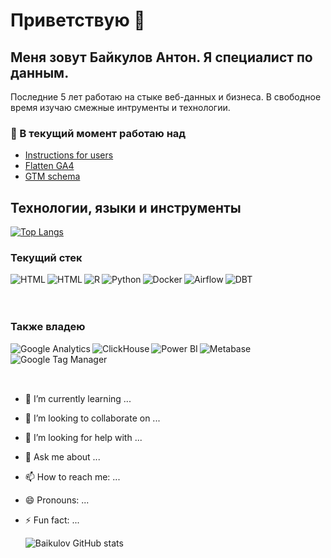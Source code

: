 # Приветствую 👋

## Меня зовут Байкулов Антон. Я специалист по данным.

Последние 5 лет работаю на стыке веб-данных и бизнеса. В свободное время изучаю смежные интрументы и технологии.

### 🔭 В текущий момент работаю над
- [Instructions for users](https://github.com/baikulov/instructions/blob/master/Readme.md)
- [Flatten GA4](https://github.com/baikulov/instructions/blob/master/Readme.md)
- [GTM schema](https://github.com/baikulov/instructions/blob/master/Readme.md)

## Технологии, языки и инструменты
[![Top Langs](https://github-readme-stats.vercel.app/api/top-langs/?username=baikulov&layout=compact&theme=radical)](https://github.com/baikulov/github-readme-stats)

### Текущий стек
<img align="left" alt="HTML" title="HTML" src="https://img.shields.io/badge/HTML-151719?style=for-the-badge&logo=html5" />
<img align="left" alt="HTML" title="HTML" src="https://img.shields.io/badge/CSS-151719?style=for-the-badge&logo=css3" />
<img align="left" alt="R" title="R" src="https://img.shields.io/badge/R-151719?style=for-the-badge&logo=R" />
<img align="left" alt="Python" title="Python" src="https://img.shields.io/badge/Python-151719?style=for-the-badge&logo=python" />
<img align="left" alt="Docker" title="Docker" src="https://img.shields.io/badge/Docker-151719?style=for-the-badge&logo=docker" />
<img align="left" alt="Airflow" title="Airflow" src="https://img.shields.io/badge/Airflow-151719?style=for-the-badge&logo=Apache Airflow" />
<img align="left" alt="DBT" title="DBT" src="https://img.shields.io/badge/dbt-151719?style=for-the-badge&logo=dbt" />


<br/>
<br/>
<br/>

### Также владею
<img align="left" alt="Google Analytics" title="Google Analytics" src="https://img.shields.io/badge/Google_Analytics-151719?style=for-the-badge&logo=GoogleAnalytics" />
<img align="left" alt="ClickHouse" title="ClickHouse" src="https://img.shields.io/badge/ClickHouse-151719?style=for-the-badge&logo=ClickHouse" />
<img align="left" alt="Power BI" title="Power BI" src="https://img.shields.io/badge/Power_BI-151719?style=for-the-badge&logo=PowerBI" />
<img align="left" alt="Metabase" title="Metabase" src="https://img.shields.io/badge/Metabase-151719?style=for-the-badge&logo=Metabase" />
<img align="left" alt="Google Tag Manager" title="Google Tag Manager" src="https://img.shields.io/badge/Google_Tag_Manager-151719?style=for-the-badge&logo=GoogleTagManager" />

<br/>
<br/>
<br/>

## 
- 🌱 I’m currently learning ...
- 👯 I’m looking to collaborate on ...
- 🤔 I’m looking for help with ...
- 💬 Ask me about ...
- 📫 How to reach me: ...
- 😄 Pronouns: ...
- ⚡ Fun fact: ...


    ![Baikulov GitHub stats](https://github-readme-stats.vercel.app/api?username=baikulov&show_icons=true&theme=radical)